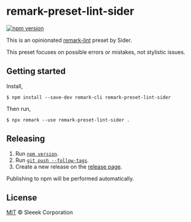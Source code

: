 # remark-preset-lint-sider

[![npm version](https://badge.fury.io/js/remark-preset-lint-sider.svg)](https://badge.fury.io/js/remark-preset-lint-sider)

This is an opinionated [remark-lint](https://github.com/remarkjs/remark-lint) preset by Sider.

This preset focuses on possible errors or mistakes, not stylistic issues.

## Getting started

Install,

```shell-session
$ npm install --save-dev remark-cli remark-preset-lint-sider
```

Then run,

```shell-session
$ npx remark --use remark-preset-lint-sider .
```

## Releasing

1. Run [`npm version`](https://docs.npmjs.com/cli/version).
2. Run [`git push --follow-tags`](https://git-scm.com/docs/git-push).
3. Create a new release on the [release page](https://github.com/sider/remark-preset-lint-sider/releases).

Publishing to npm will be performed automatically.

## License

[MIT](LICENSE) © Sleeek Corporation
